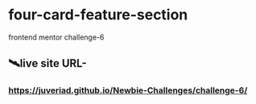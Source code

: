 # four-card-feature-section
frontend mentor challenge-6
## 🛰️live site URL- 
 ### https://juveriad.github.io/Newbie-Challenges/challenge-6/
